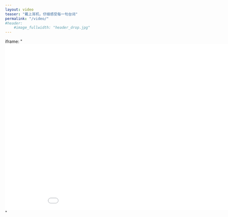 ```yaml
---
layout: video
teaser: "戴上耳机，仔细感受每一句台词"
permalink: "/video/"
#header:
    #image_fullwidth: "header_drop.jpg"
---
```





iframe: "<iframe width='970' height='546' src='//player.bilibili.com/player.html?aid=508867519&bvid=BV1Ju41197aw&cid=500750736&page=1' frameborder='0' allowfullscreen></iframe>"